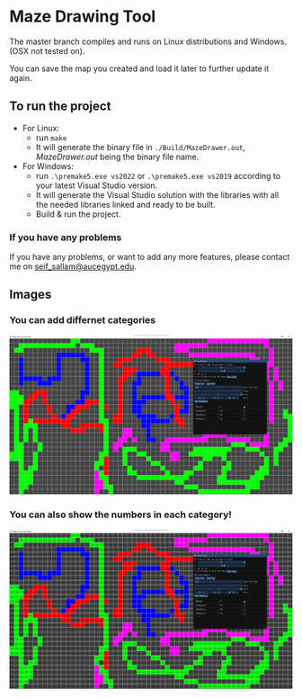 # Maze Drawing Tool
The master branch compiles and runs on Linux distributions and Windows. (OSX not tested on).

You can save the map you created and load it later to further update it again.

## To run the project

+ For Linux:
    - run `make`
    - It will generate the binary file in `./Build/MazeDrawer.out`, _MazeDrawer.out_ being the binary file name.
+ For Windows:
    - run `.\premake5.exe vs2022` or `.\premake5.exe vs2019` according to your latest Visual Studio version.
    - It will generate the Visual Studio solution with the libraries with all the needed libraries linked and ready to be built.
    - Build & run the project.

### If you have any problems
  If you have any problems, or want to add any more features, please contact me on [seif_sallam@aucegypt.edu](mailto:seif_sallam@aucegypt.edu).


## Images

### You can add differnet categories

<img src="images/No_Numbers.jpeg"/>


### You can also show the numbers in each category!
<img src="images/Numbers.jpeg"/>
